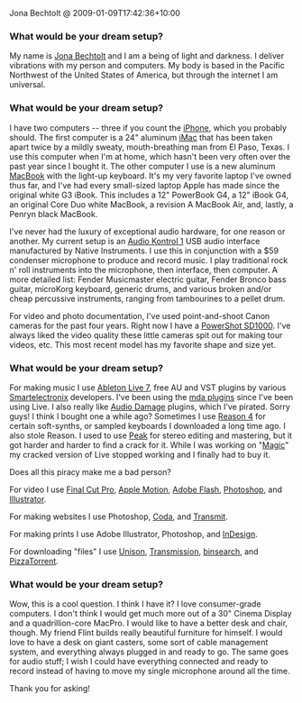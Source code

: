 Jona Bechtolt @ 2009-01-09T17:42:36+10:00

### What would be your dream setup?

My name is [Jona Bechtolt](http://teamyacht.com/ "The official YACHT homepage.") and I am a being of light and darkness. I deliver vibrations with my person and computers. My body is based in the Pacific Northwest of the United States of America, but through the internet I am universal.

### What would be your dream setup?

I have two computers -- three if you count the [iPhone][], which you probably should. The first computer is a 24" aluminum [iMac][] that has been taken apart twice by a mildly sweaty, mouth-breathing man from El Paso, Texas. I use this computer when I'm at home, which hasn't been very often over the past year since I bought it. The other computer I use is a new aluminum [MacBook][] with the light-up keyboard. It's my very favorite laptop I've owned thus far, and I've had every small-sized laptop Apple has made since the original white G3 iBook. This includes a 12" PowerBook G4, a 12" iBook G4, an original Core Duo white MacBook, a revision A MacBook Air, and, lastly, a Penryn black MacBook.

I've never had the luxury of exceptional audio hardware, for one reason or another. My current setup is an [Audio Kontrol 1][audio-kontrol-1] USB audio interface manufactured by Native Instruments. I use this in conjunction with a $59 condenser microphone to produce and record music. I play traditional rock n' roll instruments into the microphone, then interface, then computer. A more detailed list: Fender Musicmaster electric guitar, Fender Bronco bass guitar, microKorg keyboard, generic drums, and various broken and/or cheap percussive instruments, ranging from tambourines to a pellet drum.

For video and photo documentation, I've used point-and-shoot Canon cameras for the past four years. Right now I have a [PowerShot SD1000][powershot-sd1000]. I've always liked the video quality these little cameras spit out for making tour videos, etc. This most recent model has my favorite shape and size yet.

### What would be your dream setup?

For making music I use [Ableton Live 7][live], free AU and VST plugins by various [Smartelectronix](http://www.smartelectronix.com/ "A collection of music plugin developers.") developers. I've been using the [mda plugins][mda-vst] since I've been using Live. I also really like [Audio Damage](http://www.audiodamage.com/ "Creators of Automatron, Rough Rider Pro and other music plugins.") plugins, which I've pirated. Sorry guys! I think I bought one a while ago? Sometimes I use [Reason 4][reason] for certain soft-synths, or sampled keyboards I downloaded a long time ago. I also stole Reason. I used to use [Peak][] for stereo editing and mastering, but it got harder and harder to find a crack for it. While I was working on "[Magic](http://itunes.apple.com/WebObjects/MZStore.woa/wa/viewAlbum?id=251734935&s=143441 "YACHT's album on iTunes.")" my cracked version of Live stopped working and I finally had to buy it.

Does all this piracy make me a bad person?

For video I use [Final Cut Pro][final-cut-pro], [Apple Motion][motion], [Adobe Flash][flash], [Photoshop][], and [Illustrator][].

For making websites I use Photoshop, [Coda][], and [Transmit][].

For making prints I use Adobe Illustrator, Photoshop, and [InDesign][].

For downloading "files" I use [Unison][], [Transmission][], [binsearch][], and [PizzaTorrent][].

### What would be your dream setup?

Wow, this is a cool question. I think I have it? I love consumer-grade computers. I don't think I would get much more out of a 30" Cinema Display and a quadrillion-core MacPro. I would like to have a better desk and chair, though. My friend Flint builds really beautiful furniture for himself. I would love to have a desk on giant casters, some sort of cable management system, and everything always plugged in and ready to go. The same goes for audio stuff; I wish I could have everything connected and ready to record instead of having to move my single microphone around all the time.

Thank you for asking!

[iphone]: http://www.apple.com/iphone/ "C'mon, you know what this is."
[imac]: http://www.apple.com/imac/ "The all-in-one Mac."
[macbook]: http://www.apple.com/macbook/ "The consumer Mac laptop."
[audio-kontrol-1]: http://native-instruments.com/?id=audiokontrol1 "A high-end audio interface."
[powershot-sd1000]: http://usa.canon.com/consumer/controller?act=ModelInfoAct&amp;fcategoryid=145&amp;modelid=14901 "A 7.1 megapixel compact digital camera."
[live]: http://ableton.com/live/ "Musical creation software."
[mda-vst]: http://mda.smartelectronix.com/ "A collection of open source VST/AU plugins."
[reason]: http://propellerheads.se/products/reason/ "A virtual studio rack for creating music."
[peak]: http://bias-inc.com/products/peakpro6/ "A music creation and editing tool."
[final-cut-pro]: http://www.apple.com/finalcutstudio/finalcutpro/ "A nonlinear video editor."
[motion]: http://www.apple.com/finalcutstudio/motion/ "A 3D motion graphics suite."
[flash]: http://adobe.com/products/flash/ "The editor for the everywhere vector platform."
[photoshop]: http://adobe.com/products/photoshop/ "The infamous graphic editor."
[illustrator]: http://adobe.com/products/illustrator/ "A popular vector graphics editor."
[coda]: http://panic.com/coda/ "A single-window HTML/web tool."
[transmit]: http://panic.com/transmit/ "An FTP/SFTP client for the Mac."
[indesign]: http://adobe.com/products/indesign/ "A desktop/web publishing application."
[unison]: http://www.cis.upenn.edu/~bcpierce/unison/ "A file syncing tool."
[transmission]: http://transmissionbt.com/ "A popular BitTorrent client."
[binsearch]: http://binsearch.info/ "An online newsgroup search engine."
[pizzatorrent]: http://pizzatorrent.com/ "An online meta-search engine for torrent sites."
